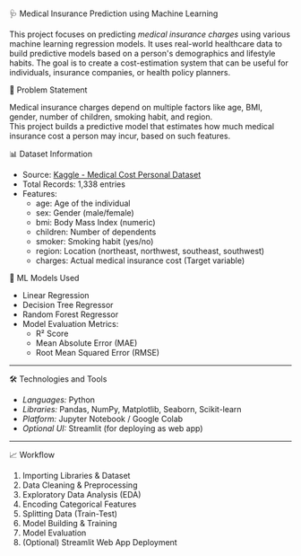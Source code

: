 🩺 Medical Insurance Prediction using Machine Learning

This project focuses on predicting *medical insurance charges* using various machine learning regression models. It uses real-world healthcare data to build predictive models based on a person's demographics and lifestyle habits. The goal is to create a cost-estimation system that can be useful for individuals, insurance companies, or health policy planners.



 📌 Problem Statement

Medical insurance charges depend on multiple factors like age, BMI, gender, number of children, smoking habit, and region.  
This project builds a predictive model that estimates how much medical insurance cost a person may incur, based on such features.



 📊 Dataset Information

- Source: [Kaggle - Medical Cost Personal Dataset](https://www.kaggle.com/datasets/mirichoi0218/insurance)
- Total Records: 1,338 entries
- Features:
  - age: Age of the individual
  - sex: Gender (male/female)
  - bmi: Body Mass Index (numeric)
  - children: Number of dependents
  - smoker: Smoking habit (yes/no)
  - region: Location (northeast, northwest, southeast, southwest)
  - charges: Actual medical insurance cost (Target variable)



🧠 ML Models Used

- Linear Regression
- Decision Tree Regressor
- Random Forest Regressor
- Model Evaluation Metrics:
  - R² Score
  - Mean Absolute Error (MAE)
  - Root Mean Squared Error (RMSE)

---

🛠 Technologies and Tools

- *Languages:* Python  
- *Libraries:* Pandas, NumPy, Matplotlib, Seaborn, Scikit-learn  
- *Platform:* Jupyter Notebook / Google Colab  
- *Optional UI:* Streamlit (for deploying as web app)

---

 📈 Workflow

1. Importing Libraries & Dataset
2. Data Cleaning & Preprocessing
3. Exploratory Data Analysis (EDA)
4. Encoding Categorical Features
5. Splitting Data (Train-Test)
6. Model Building & Training
7. Model Evaluation
8. (Optional) Streamlit Web App Deployment




 
